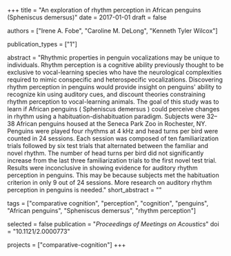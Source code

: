 +++
title = "An exploration of rhythm perception in African penguins (Spheniscus demersus)"
date = 2017-01-01
draft = false

authors = ["Irene A. Fobe", "Caroline M. DeLong", "Kenneth Tyler Wilcox"]

publication_types = ["1"]

abstract = "Rhythmic properties in penguin vocalizations may be unique to individuals. Rhythm perception is a cognitive ability previously thought to be exclusive to vocal-learning species who have the neurological complexities required to mimic conspecific and heterospecific vocalizations. Discovering rhythm perception in penguins would provide insight on penguins' ability to recognize kin using auditory cues, and discount theories constraining rhythm perception to vocal-learning animals. The goal of this study was to learn if African penguins ( Spheniscus demersus ) could perceive changes in rhythm using a habituation-dishabituation paradigm. Subjects were 32–38 African penguins housed at the Seneca Park Zoo in Rochester, NY. Penguins were played four rhythms at 4 kHz and head turns per bird were counted in 24 sessions. Each session was composed of ten familiarization trials followed by six test trials that alternated between the familiar and novel rhythm. The number of head turns per bird did not significantly increase from the last three familiarization trials to the first novel test trial. Results were inconclusive in showing evidence for auditory rhythm perception in penguins. This may be because subjects met the habituation criterion in only 9 out of 24 sessions. More research on auditory rhythm perception in penguins is needed."
short_abstract = ""

tags = ["comparative cognition", "perception", "cognition", "penguins", "African penguins", "Spheniscus demersus", "rhythm perception"]

selected = false
publication = "*Proceedings of Meetings on Acoustics*"
doi = "10.1121/2.0000773"

projects = ["comparative-cognition"]
+++
